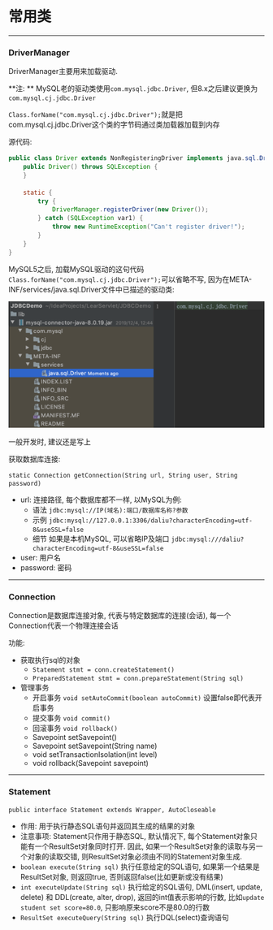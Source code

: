 # 常用类

--------------------------------------------------------------------------

### DriverManager

DriverManager主要用来加载驱动.  

**注: ** MySQL老的驱动类使用`com.mysql.jdbc.Driver`, 但8.x之后建议更换为 `com.mysql.cj.jdbc.Driver` 

`Class.forName("com.mysql.cj.jdbc.Driver");`就是把com.mysql.cj.jdbc.Driver这个类的字节码通过类加载器加载到内存  

源代码:  

```java
public class Driver extends NonRegisteringDriver implements java.sql.Driver {
    public Driver() throws SQLException {
    }

    static {
        try {
            DriverManager.registerDriver(new Driver());
        } catch (SQLException var1) {
            throw new RuntimeException("Can't register driver!");
        }
    }
}
```

MySQL5之后, 加载MySQL驱动的这句代码`Class.forName("com.mysql.cj.jdbc.Driver");`可以省略不写, 因为在META-INF/services/java.sql.Driver文件中已描述的驱动类:  

![](images/3.png)  

一般开发时, 建议还是写上 

获取数据库连接:  
```
static Connection getConnection(String url, String user, String password)
```

- url: 连接路径, 每个数据库都不一样, 以MySQL为例: 
  - 语法 `jdbc:mysql://IP(域名):端口/数据库名称?参数`
  - 示例 `jdbc:mysql://127.0.0.1:3306/daliu?characterEncoding=utf-8&useSSL=false`
  - 细节 如果是本机MySQL, 可以省略IP及端口 `jdbc:mysql:///daliu?characterEncoding=utf-8&useSSL=false`
- user: 用户名
- password: 密码

--------------------------------------------------------------------------

### Connection  

Connection是数据库连接对象, 代表与特定数据库的连接(会话), 每一个Connection代表一个物理连接会话

功能:  
- 获取执行sql的对象 
  - `Statement stmt = conn.createStatement()`
  - `PreparedStatement stmt = conn.prepareStatement(String sql)`
- 管理事务
  - 开启事务 `void setAutoCommit(boolean autoCommit)` 设置false即代表开启事务
  - 提交事务 `void commit()`
  - 回滚事务 `void rollback()`
  - Savepoint setSavepoint()
  - Savepoint setSavepoint(String name)
  - void setTransactionIsolation(int level)
  - void rollback(Savepoint savepoint)

--------------------------------------------------------------------------

### Statement

`public interface Statement extends Wrapper, AutoCloseable`  
- 作用: 用于执行静态SQL语句并返回其生成的结果的对象  
- 注意事项: Statement只作用于静态SQL, 默认情况下, 每个Statement对象只能有一个ResultSet对象同时打开. 因此, 如果一个ResultSet对象的读取与另一个对象的读取交错, 则ResultSet对象必须由不同的Statement对象生成. 
- `boolean execute(String sql)` 执行任意给定的SQL语句, 如果第一个结果是ResultSet对象, 则返回true, 否则返回false(比如更新或没有结果)  
- `int executeUpdate(String sql)` 执行给定的SQL语句, DML(insert, update, delete) 和 DDL(create, alter, drop), 返回的int值表示影响的行数, 比如`update student set score=80.0`, 只影响原来score不是80.0的行数
- `ResultSet executeQuery(String sql)` 执行DQL(select)查询语句